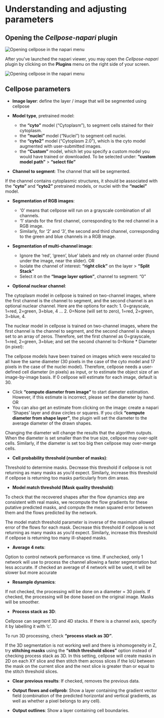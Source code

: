 # Understanding and adjusting parameters

## Opening the *Cellpose-napari* plugin

![Opening cellpose in the napari menu](images/cellpose1.png)

After you've launched the napari viewer, you may open the *Cellpose-napari* plugin by clicking on the **Plugins** menu on the right side of your screen. 

![Opening cellpose in the napari menu](images/cellpose2.png)

## Cellpose parameters

* **Image layer**: define the layer / image that will be segmented using cellpose

* **Model type**, pretrained model: 
    * the **“cyto”** model (“Cytoplasm”), to segment cells stained for their cytoplasm.
    * the **“nuclei”** model (“Nuclei”) to segment cell nuclei.
    * the **“cyto2”** model (“Cytoplasm 2.0”), which is the cyto model augmented with user-submitted images.
    * the **“Custom”** model, which let you specify a custom model you would have trained or downloaded. To be selected under: **“custom model path”** > **“select file”**

* **Channel to segment**: The channel that will be segmented. 

If the channel contains cytoplasmic structures, it should be associated with the **“cyto”** and **“cyto2”** pretrained models, or nuclei with the **“nuclei”** model. 
   
* **Segmentation of RGB images**: 
    * '0’ means that cellpose will run on a grayscale combination of all channels.
    * ‘1’ stands for the first channel, corresponding to the red channel in a RGB image.
    * Similarly, for ‘2’ and ‘3’, the second and third channel, corresponding to the green and blue channels in a RGB image.

* **Segmentation of multi-channel image**:
    * Ignore the ‘red’, ‘green’, blue’ labels and rely on channel order (found under the image, near the slider).
OR
    * Isolate the channel of interest: **“right click”** on the layer > **“Split Stack”** 
    * Select it on the **“Image layer option”**, channel to segment: “0”
    
* **Optional nuclear channel**:

The cytoplasm model in cellpose is trained on two-channel images, where the first channel is the channel to segment, and the second channel is an optional nuclear channel. Here are the options for each: 1. 0=grayscale, 1=red, 2=green, 3=blue, 4 … 2. 0=None (will set to zero), 1=red, 2=green, 3=blue, 4.

The nuclear model in cellpose is trained on two-channel images, where the first channel is the channel to segment, and the second channel is always set to an array of zeros. Therefore, set the first channel as 0=grayscale, 1=red, 2=green, 3=blue; and set the second channel to 0=None
    * Diameter (in pixel):
    
The cellpose models have been trained on images which were rescaled to all have the same diameter (30 pixels in the case of the cyto model and 17 pixels in the case of the nuclei model). Therefore, cellpose needs a user-defined cell diameter (in pixels) as input, or to estimate the object size of an image-by-image basis. If 0 cellpose will estimate for each image, default is 30.

* Click **“compute diameter from image”** to start diameter estimation. However, if this estimate is incorrect, please set the diameter by hand.
OR
* You can also get an estimate from clicking on the image: create a napari ‘Shapes’ layer and draw circles or squares. If you click **“compute diameter from shape layer”**, the plugin will set the diameter to the average diameter of the drawn shapes.

Changing the diameter will change the results that the algorithm outputs. When the diameter is set smaller than the true size, cellpose may over-split cells. Similarly, if the diameter is set too big then cellpose may over-merge cells.

* **Cell probability threshold (number of masks)**: 

Threshold to determine masks. Decrease this threshold if cellpose is not returning as many masks as you’d expect. Similarly, increase this threshold if cellpose is returning too masks particularly from dim areas.

* **Model match threshold (Mask quality threshold)**: 

To check that the recovered shapes after the flow dynamics step are consistent with real masks, we recompute the flow gradients for these putative predicted masks, and compute the mean squared error between them and the flows predicted by the network.

The model match threshold parameter is inverse of the maximum allowed error of the flows for each mask. Decrease this threshold if cellpose is not returning as many masks as you’d expect. Similarly, increase this threshold if cellpose is returning too many ill-shaped masks.

* **Average 4 nets**:

Option to control network performance vs time. If unchecked, only 1 network will use to process the channel allowing a faster segmentation but less accurate. If checked  an average of 4 network will be used, it will be slower but more accurate

* **Resample dynamics**:

If not checked, the processing will be done on a diameter = 30 pixels. If checked, the processing will be done based on the original image. Masks will be smoother.

* **Process stack as 3D**:

Cellpose can segment 3D and 4D stacks. If there is a channel axis, specify it by labelling it with ‘c’.

To run 3D processing, check **“process stack as 3D”**.

If the 3D segmentation is not working well and there is inhomogeneity in Z, try **stitching masks** using the **“stitch threshold slices”** option instead of checking process stack as 3D. In this setting, cellpose will create masks in 2D on each XY slice and then stitch them across slices if the IoU between the mask on the current slice and the next slice is greater than or equal to the stitch threshold slices.

* **Clear previous results**: If checked, removes the previous data.

* **Output flows and cellprob**: Show a layer containing the gradient vector field (combination of the predicted horizontal and vertical gradients, as well as whether a pixel belongs to any cell).

* **Output outlines**: Show a layer containing cell boundaries.
